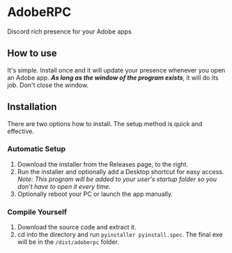 # AdobeRPC
Discord rich presence for your Adobe apps

## How to use
It's simple. Install once and it will update your presence whenever you open an Adobe app. **_As long as the window of the program exists_**, it will do its job. Don't close the window.

## Installation
There are two options how to install. The setup method is quick and effective.

### Automatic Setup
1. Download the installer from the Releases page, to the right. 
2. Run the installer and optionally add a Desktop shortcut for easy access.
   _Note: This program will be added to your user's startup folder so you don't have to open it every time._
3. Optionally reboot your PC or launch the app manually.

### Compile Yourself
1. Download the source code and extract it.
2. cd into the directory and run ``pyinstaller pyinstall.spec``. The final exe will be in the ``/dist/adoberpc`` folder.
